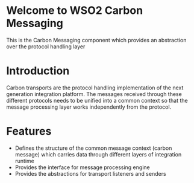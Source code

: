 # Welcome to WSO2 Carbon Messaging
This is the Carbon Messaging component which provides an abstraction over the protocol handling layer

# Introduction
Carbon transports are the protocol handling implementation of the next generation integration platform. The messages received through these different protocols needs to be unified into a common context so that the message processing layer works independently from the protocol. 

# Features

- Defines the structure of the common message context (carbon message) which carries data through different layers of integration runtime
- Provides the interface for message processing engine
- Provides the abstractions for transport listeners and senders



